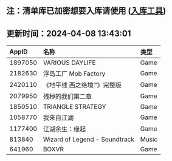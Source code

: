 ## 注：清单库已加密想要入库请使用 ([入库工具](https://github.com/BlankTMing/ManifestAutoUpdate/releases))

## 更新时间：2024-04-08 13:43:01
| AppID | 名称 | 类型  |
| :-------------------- | :----------------------------- | :----------- |
| 1897050 | VARIOUS DAYLIFE| Game |
| 2182630 | 浮岛工厂 Mob Factory| Game |
| 2420110 | 《地平线 西之绝境™》完整版| Game |
| 2079950 | 残秽的我们第二章| Game |
| 1850510 | TRIANGLE STRATEGY| Game |
| 1058770 | 我来自江湖| Game |
| 1177400 | 江湖余生：缘起| Game |
| 813840 | Wizard of Legend - Soundtrack| Music |
| 641960 | BOXVR| Game |
